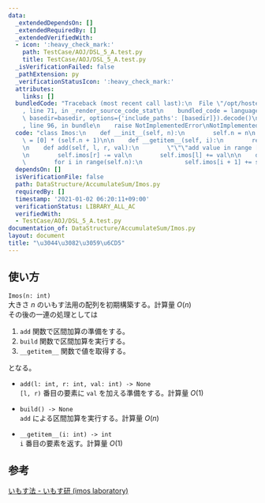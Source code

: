 ```yaml
---
data:
  _extendedDependsOn: []
  _extendedRequiredBy: []
  _extendedVerifiedWith:
  - icon: ':heavy_check_mark:'
    path: TestCase/AOJ/DSL_5_A.test.py
    title: TestCase/AOJ/DSL_5_A.test.py
  _isVerificationFailed: false
  _pathExtension: py
  _verificationStatusIcon: ':heavy_check_mark:'
  attributes:
    links: []
  bundledCode: "Traceback (most recent call last):\n  File \"/opt/hostedtoolcache/Python/3.10.5/x64/lib/python3.10/site-packages/onlinejudge_verify/documentation/build.py\"\
    , line 71, in _render_source_code_stat\n    bundled_code = language.bundle(stat.path,\
    \ basedir=basedir, options={'include_paths': [basedir]}).decode()\n  File \"/opt/hostedtoolcache/Python/3.10.5/x64/lib/python3.10/site-packages/onlinejudge_verify/languages/python.py\"\
    , line 96, in bundle\n    raise NotImplementedError\nNotImplementedError\n"
  code: "class Imos:\n    def __init__(self, n):\n        self.n = n\n        self.imos\
    \ = [0] * (self.n + 1)\n\n    def __getitem__(self, i):\n        return self.imos[i]\n\
    \n    def add(self, l, r, val):\n        \"\"\"add value in range [l, r)\"\"\"\
    \n        self.imos[r] -= val\n        self.imos[l] += val\n\n    def build(self):\n\
    \        for i in range(self.n):\n            self.imos[i + 1] += self.imos[i]\n"
  dependsOn: []
  isVerificationFile: false
  path: DataStructure/AccumulateSum/Imos.py
  requiredBy: []
  timestamp: '2021-01-02 06:20:11+09:00'
  verificationStatus: LIBRARY_ALL_AC
  verifiedWith:
  - TestCase/AOJ/DSL_5_A.test.py
documentation_of: DataStructure/AccumulateSum/Imos.py
layout: document
title: "\u3044\u3082\u3059\u6CD5"
---
```


## 使い方
`Imos(n: int)`  
大きさ $n$ のいもす法用の配列を初期構築する。計算量 $O(n)$  
その後の一連の処理としては

1. `add` 関数で区間加算の準備をする。
2. `build` 関数で区間加算を実行する。
3. `__getitem__` 関数で値を取得する。

となる。

- `add(l: int, r: int, val: int) -> None`  
`[l, r)` 番目の要素に `val` を加える準備をする。計算量 $O(1)$

- `build() -> None`  
`add` による区間加算を実行する。計算量 $O(n)$

- `__getitem__(i: int) -> int`  
`i` 番目の要素を返す。計算量 $O(1)$

## 参考
[いもす法 - いもす研 (imos laboratory)](https://imoz.jp/algorithms/imos_method.html)

